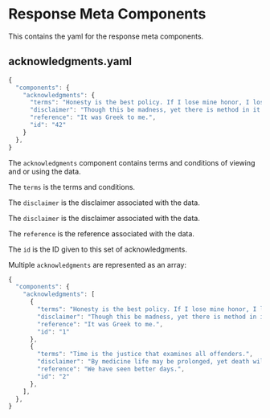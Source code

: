 # Response Meta Components

This contains the yaml for the response meta components.

## acknowledgments.yaml

```javascript
{
  "components": {
    "acknowledgments": {
      "terms": "Honesty is the best policy. If I lose mine honor, I lose myself.",
      "disclaimer": "Though this be madness, yet there is method in it.",
      "reference": "It was Greek to me.",
      "id": "42"
    }
  }, 
}
```

The `acknowledgments` component contains terms and conditions of viewing and or using the data.

The `terms` is the terms and conditions.

The `disclaimer` is the disclaimer associated with the data.

The `disclaimer` is the disclaimer associated with the data.

The `reference` is the reference associated with the data.

The `id` is the ID given to this set of acknowledgments.

Multiple `acknowledgments` are represented as an array:

```javascript
{
  "components": {
    "acknowledgments": [
      {
        "terms": "Honesty is the best policy. If I lose mine honor, I lose myself.",
        "disclaimer": "Though this be madness, yet there is method in it.",
        "reference": "It was Greek to me.",
        "id": "1"
      },
      {
        "terms": "Time is the justice that examines all offenders.",
        "disclaimer": "By medicine life may be prolonged, yet death will seize the doctor too.",
        "reference": "We have seen better days.",
        "id": "2"
      },
    ],
  }, 
}
```


